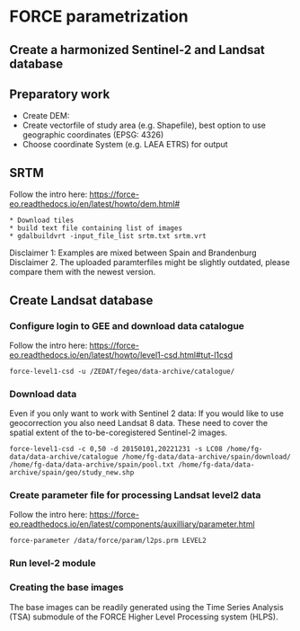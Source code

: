 # FORCE parametrization

## Create a harmonized Sentinel-2 and Landsat database

## Preparatory work
* Create DEM:
* Create vectorfile of study area (e.g. Shapefile), best option to use geographic coordinates (EPSG: 4326)
* Choose coordinate System (e.g. LAEA ETRS) for output

## SRTM
Follow the intro here:  https://force-eo.readthedocs.io/en/latest/howto/dem.html#
    
    * Download tiles
    * build text file containing list of images
    * gdalbuildvrt -input_file_list srtm.txt srtm.vrt
    
Disclaimer 1: Examples are mixed between Spain and Brandenburg
Disclaimer 2. The uploaded paramterfiles might be slightly outdated, please compare them with the newest version.
    
## Create Landsat database

### Configure login to GEE and download data catalogue
Follow the intro here: https://force-eo.readthedocs.io/en/latest/howto/level1-csd.html#tut-l1csd

    force-level1-csd -u /ZEDAT/fegeo/data-archive/catalogue/
    
    
### Download data
Even if you only want to work with Sentinel 2 data: If you would like to use geocorrection you also need Landsat 8 data. 
These need to cover the spatial extent of the to-be-coregistered Sentinel-2 images. 
    
    force-level1-csd -c 0,50 -d 20150101,20221231 -s LC08 /home/fg-data/data-archive/catalogue /home/fg-data/data-archive/spain/download/ /home/fg-data/data-archive/spain/pool.txt /home/fg-data/data-archive/spain/geo/study_new.shp


### Create parameter file for processing Landsat level2 data
Follow the intro here: https://force-eo.readthedocs.io/en/latest/components/auxilliary/parameter.html

    force-parameter /data/force/param/l2ps.prm LEVEL2
    
    
### Run level-2 module


### Creating the base images
The base images can be readily generated using the Time Series Analysis (TSA) submodule of the FORCE Higher Level Processing system (HLPS). 
